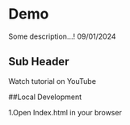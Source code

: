 # Demo

Some description...! 09/01/2024

## Sub Header


Watch tutorial on YouTube

##Local Development

1.Open Index.html in your browser